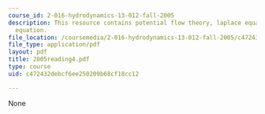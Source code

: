```yaml
---
course_id: 2-016-hydrodynamics-13-012-fall-2005
description: This resource contains potential flow theory, laplace equation, and bernoulli
  equation.
file_location: /coursemedia/2-016-hydrodynamics-13-012-fall-2005/c472432debcf6ee250209b68cf18cc12_2005reading4.pdf
file_type: application/pdf
layout: pdf
title: 2005reading4.pdf
type: course
uid: c472432debcf6ee250209b68cf18cc12

---
```

None